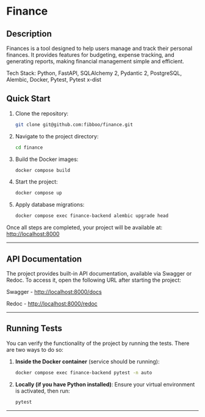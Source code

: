 # Finance

## Description

Finances is a tool designed to help users manage and track their personal finances. It provides features for budgeting,
expense tracking, and generating reports, making financial management simple and efficient.

Tech Stack: Python, FastAPI, SQLAlchemy 2, Pydantic 2, PostgreSQL, Alembic, Docker, Pytest, Pytest x-dist

## Quick Start

1. Clone the repository:
   ```bash
   git clone git@github.com:fibboo/finance.git
   ```
2. Navigate to the project directory:
   ```bash
   cd finance
   ```
3. Build the Docker images:
   ```bash
   docker compose build
   ```
4. Start the project:
   ```bash
   docker compose up
   ```
5. Apply database migrations:
   ```bash
   docker compose exec finance-backend alembic upgrade head
   ```
   
Once all steps are completed, your project will be available at:  
[http://localhost:8000](http://localhost:8000)

---

## API Documentation

The project provides built-in API documentation, available via Swagger or Redoc. To access it, open the following URL after starting the project:

Swagger - [http://localhost:8000/docs](http://localhost:8000/docs)

Redoc - [http://localhost:8000/redoc](http://localhost:8000/redoc)

---

## Running Tests

You can verify the functionality of the project by running the tests. There are two ways to do so:

1. **Inside the Docker container** (service should be running):
   ```bash
   docker compose exec finance-backend pytest -n auto
   ```

2. **Locally (if you have Python installed)**:
   Ensure your virtual environment is activated, then run:
   ```bash
   pytest
   ```

---